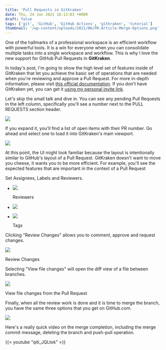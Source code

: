 ```yaml
---
title: 'Pull Requests in GitKraken'
date: Thu, 24 Jun 2021 18:13:03 +0000
draft: false
tags: ['git', 'GitHub', 'GitHub Actions', 'gitkraken', 'tutorial']
thumbnail: '/wp-content/uploads/2021/06/PR-Article-Merge-Options.png'
---
```


  
One of the hallmarks of a professional workspace is an efficient workflow with powerful tools. It is a win for everyone when you can consolidate multiple tasks into a single workspace and workflow. This is why I love the new support for GitHub Pull Requests in **GitKraken**.

In today's post, I'm going to show the high level set of features inside of GitKraken that let you achieve the basic set of operations that are needed when you're reviewing and approve a Pull Request. For more in-depth information, please visit [this official documentation](https://support.gitkraken.com/working-with-repositories/pull-requests/#github-pull-request-view). If you don't have GitKraken yet, you can get it [using my personal invite link](https://www.gitkraken.com/invite/5G9KUffp).

Let's skip the small talk and dive in. You can see any pending Pull Requests in the left column, specifically you'll see a number next to the PULL REQUESTS section header.

![](/dvlup-blog/wp-content/uploads/2021/06/PRSection.png)

If you expand it, you'll find a list of open items with their PR number. Go ahead and select one to load it into GitKraken's main viewport.

![](/dvlup-blog/wp-content/uploads/2021/06/PR-Article-2-1024x607.png)

At this point, the UI might look familiar because the layout is intentionally similar to GitHub's layout of a Pull Request. GitKraken doesn't want to move you cheese, it wants you to be more efficient. For example, you'll see the expected features that are important in the context of a Pull Request

Set Assignees, Labels and Reviewers.

*   ![](/dvlup-blog/wp-content/uploads/2021/06/PR-Article-Set-Reviewers.png)
    
    Reviewers
    
*   ![](/dvlup-blog/wp-content/uploads/2021/06/PR-Article-Set-Assignees.png)
    
*   ![](/dvlup-blog/wp-content/uploads/2021/06/PR-Article-Set-Labels.png)
    
    Tags
    

Clicking "Review Changes" allows you to comment, approve and request changes.

![](/dvlup-blog/wp-content/uploads/2021/06/PR-Article-Review-Changes.png)

Review Changes

Selecting "View file changes" will open the diff view of a file between branches.

![](/dvlup-blog/wp-content/uploads/2021/06/PR-Article-File-Changes-1024x646.png)

View file changes from the Pull Request

Finally, when all the review work is done and it is time to merge the branch, you have the same three options that you get on GitHub.com.

![](/dvlup-blog/wp-content/uploads/2021/06/PR-Article-Merge-Options.png)

Here's a really quick video on the merge completion, including the merge commit message, deleting the branch and push-pull operation.

{{< youtube "qiti_JQLtok" >}}